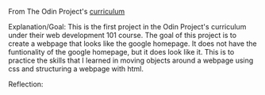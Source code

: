 From The Odin Project's [curriculum](http://www.theodinproject.com/courses/web-development-101/lessons/html-css)

Explanation/Goal:
This is the first project in the Odin Project's curriculum under their web development 101 course. The goal of this project is to create a webpage that looks like the google homepage. It does not have the funtionality of the google homepage, but it does look like it. This is to practice the skills that I learned in moving objects around a webpage using css and structuring a webpage with html.

Reflection:
